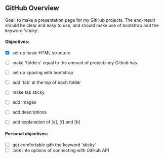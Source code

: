 ## GitHub Overview

Goal: to make a presentation page for my GitHub projects. The end-result should be clear and easy to use, and should make use of bootstrap and the keyword 'sticky'. 

#### Objectives:

* [x] set up basic HTML structure
* [ ] make 'folders' equal to the amount of projects my Github has
* [ ] set up spacing with bootstrap
* [ ] add 'tab' at the top of each folder
* [ ] make tab sticky
* [ ] add images
* [ ] add descriptions
* [ ] add explanation of [s], [f] and [b]


#### Personal objectives:

* [ ] get comfortable gith the keyword 'sticky'
* [ ] look into options of connecting with GitHub API

